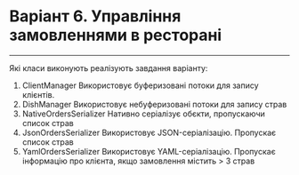 # Варіант 6. Управління замовленнями в ресторані
---
Які класи виконують реалізують завдання варіанту:
1. ClientManager
Використовує буферизовані потоки для запису клієнтів.
2. DishManager
Використовує небуферизовані потоки для запису страв
3. NativeOrdersSerializer
Нативно серіалізує обєкти, пропускаючи список страв
4. JsonOrdersSerializer
Використовує JSON-серіалізацію. Пропускає список страв
5. YamlOrdersSerializer
Використовує YAML-серіалізацію. Пропускає інформацію про клієнта, якщо замовлення містить > 3 страв
